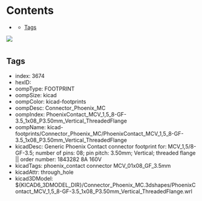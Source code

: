 



Contents
========

* [](#)
	* [Tags](#tags)
  
![][im]
# 

## Tags

- index: 3674
- hexID: 
- oompType: FOOTPRINT
- oompSize: kicad
- oompColor: kicad-footprints
- oompDesc: Connector_Phoenix_MC
- oompIndex: PhoenixContact_MCV_1,5_8-GF-3.5_1x08_P3.50mm_Vertical_ThreadedFlange
- oompName: kicad-footprints/Connector_Phoenix_MC/PhoenixContact_MCV_1,5_8-GF-3.5_1x08_P3.50mm_Vertical_ThreadedFlange
- kicadDesc: Generic Phoenix Contact connector footprint for: MCV_1,5/8-GF-3.5; number of pins: 08; pin pitch: 3.50mm; Vertical; threaded flange || order number: 1843282 8A 160V
- kicadTags: phoenix_contact connector MCV_01x08_GF_3.5mm
- kicadAttr: through_hole
- kicad3DModel: ${KICAD6_3DMODEL_DIR}/Connector_Phoenix_MC.3dshapes/PhoenixContact_MCV_1,5_8-GF-3.5_1x08_P3.50mm_Vertical_ThreadedFlange.wrl



[im]: image.png
